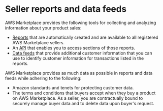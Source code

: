 # Seller reports and data feeds<a name="reports-and-data-feed"></a>

 AWS Marketplace provides the following tools for collecting and analyzing information about your product sales:
+ [Reports](Reporting.md) that are automatically created and are available to all registered AWS Marketplace sellers\. 
+ An [API](commerce-analytics-service.md) that enables you to access sections of those reports\. 
+ [Data feeds](data-feeds.md) that provide additional customer information that you can use to identify customer information for transactions listed in the reports\. 

AWS Marketplace provides as much data as possible in reports and data feeds while adhering to the following:
+ Amazon standards and tenets for protecting customer data\.
+ The terms and conditions that buyers accept when they buy a product on AWS Marketplace\. As a seller, you are contractually bound to securely manage buyer data and to delete data upon buyer's request\.